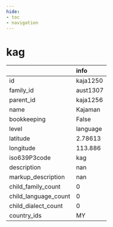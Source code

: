 ```yaml
---
hide:
- toc
- navigation
---
```

# kag
|                      | info     |
|:---------------------|:---------|
| id                   | kaja1250 |
| family_id            | aust1307 |
| parent_id            | kaja1256 |
| name                 | Kajaman  |
| bookkeeping          | False    |
| level                | language |
| latitude             | 2.78613  |
| longitude            | 113.886  |
| iso639P3code         | kag      |
| description          | nan      |
| markup_description   | nan      |
| child_family_count   | 0        |
| child_language_count | 0        |
| child_dialect_count  | 0        |
| country_ids          | MY       |